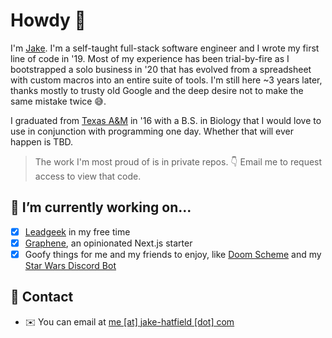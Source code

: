 # Howdy 👋

I'm [Jake](https://jake-hatfield.com). I'm a self-taught full-stack software engineer and I wrote my first line of code in '19. Most of my experience has been trial-by-fire as I bootstrapped a solo business in '20 that has evolved from a spreadsheet with custom macros into an entire suite of tools. I'm still here ~3 years later, thanks mostly to trusty old Google and the deep desire not to make the same mistake twice 😅.

I graduated from [Texas A&M](https://www.tamu.edu/) in '16 with a B.S. in Biology that I would love to use in conjunction with programming one day. Whether that will ever happen is TBD.

> The work I'm most proud of is in private repos. 👇 Email me to request access to view that code.

## 🔭 I’m currently working on...

- [x] [Leadgeek](https://leadgeek.io/) in my free time
- [x] [Graphene](https://github.com/jake-hatfield/graphene), an opinionated Next.js starter
- [x] Goofy things for me and my friends to enjoy, like [Doom Scheme](https://github.com/jake-hatfield/doom-scheme) and my [Star Wars Discord Bot](https://github.com/jake-hatfield/c-meme-30)

## 🤙 Contact

- ✉️ You can email at [me [at] jake-hatfield [dot] com](mailto:me@jake-hatfield.com)
